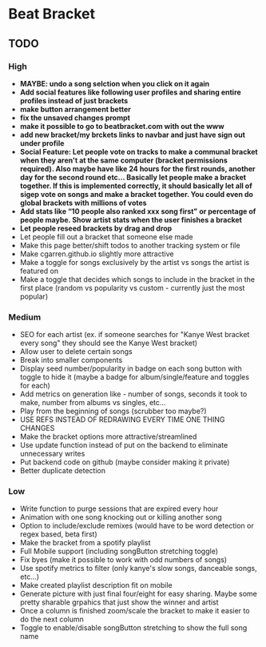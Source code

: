 # Beat Bracket
## TODO
### High
- **MAYBE: undo a song selction when you click on it again**
- **Add social features like following user profiles and sharing entire profiles instead of just brackets**
- **make button arrangement better**
- **fix the unsaved changes prompt**
- **make it possible to go to beatbracket.com with out the www**
- **add new bracket/my brckets links to navbar and just have sign out under profile**
- **Social Feature: Let people vote on tracks to make a communal bracket when they aren't at the same computer (bracket permissions required). Also maybe have like 24 hours for the first rounds, another day for the second round etc... Basically let people make a bracket together. If this is implemented correctly, it should basically let all of sigep vote on songs and make a bracket together. You could even do global brackets with millions of votes**
- **Add stats like “10 people also ranked xxx song first" or percentage of people maybe. Show artist stats when the user finishes a bracket**
- **Let people reseed brackets by drag and drop**
- Let people fill out a bracket that someone else made
- Make this page better/shift todos to another tracking system or file
- Make cgarren.github.io slightly more attractive
- Make a toggle for songs exclusively by the artist vs songs the artist is featured on
- Make a toggle that decides which songs to include in the bracket in the first place (random vs popularity vs custom - currently just the most popular)
### Medium
- SEO for each artist (ex. if someone searches for "Kanye West bracket every song" they should see the Kanye West bracket)
- Allow user to delete certain songs
- Break into smaller components
- Display seed number/popularity in badge on each song button with toggle to hide it (maybe a badge for album/single/feature and toggles for each)
- Add metrics on generation like - number of songs, seconds it took to make, number from albums vs singles, etc...
- Play from the beginning of songs (scrubber too maybe?)
- USE REFS INSTEAD OF REDRAWING EVERY TIME ONE THING CHANGES
- Make the bracket options more attractive/streamlined
- Use update function instead of put on the backend to eliminate unnecessary writes
- Put backend code on github (maybe consider making it private)
- Better duplicate detection
### Low
- Write function to purge sessions that are expired every hour
- Animation with one song knocking out or killing another song
- Option to include/exclude remixes (would have to be word detection or regex based, beta first)
- Make the bracket from a spotify playlist
- Full Mobile support (including songButton stretching toggle)
- Fix byes (make it possible to work with odd numbers of songs)
- Use spotify metrics to filter (only kanye's slow songs, danceable songs, etc...)
- Make created playlist description fit on mobile
- Generate picture with just final four/eight for easy sharing. Maybe some pretty sharable grpahics that just show the winner and artist
- Once a column is finished zoom/scale the bracket to make it easier to do the next column
- Toggle to enable/disable songButton stretching to show the full song name